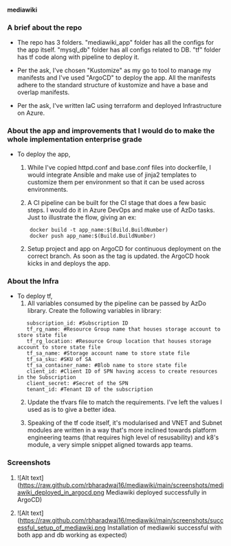 #### mediawiki ####


### A brief about the repo ###

- The repo has 3 folders. "mediawiki_app" folder has all the configs for the app itself. "mysql_db" folder has all configs related to DB. "tf" folder has tf code along with pipeline to deploy it.

- Per the ask, I've chosen "Kustomize" as my go to tool to manage my manifests and I've used "ArgoCD" to deploy the app. All the manifests adhere to the standard structure of kustomize and have a base and overlap manifests.

- Per the ask, I've written IaC using terraform and deployed Infrastructure on Azure.

### About the app and improvements that I would do to make the whole implementation enterprise grade ###

- To deploy the app,
    1) While I've copied httpd.conf and base.conf files into dockerfile, I would integrate Ansible and make use of jinja2 templates to customize them per environment so that it can be used across environments.
    
    2) A CI pipeline can be built for the CI stage that does a few basic steps. I would do it in Azure DevOps and make use of AzDo tasks. Just to illustrate the flow, giving an ex:
    ```
        docker build -t app_name:$(Build.BuildNumber)
        docker push app_name:$(Build.BuildNumber)
    ```
    2) Setup project and app on ArgoCD for continuous deployment on the correct branch. As soon as the tag is updated. the ArgoCD hook kicks in and deploys the app.

### About the Infra ###

- To deploy tf,
    1) All variables consumed by the pipeline can be passed by AzDo library. Create the following variables in library:
    ```
       subscription_id: #Subscription ID
       tf_rg_name: #Resource Group name that houses storage account to store state file
       tf_rg_location: #Resource Group location that houses storage account to store state file
       tf_sa_name: #Storage account name to store state file
       tf_sa_sku: #SKU of SA 
       tf_sa_container_name: #Blob name to store state file
       client_id: #Client ID of SPN having access to create resources in the Subscription
       client_secret: #Secret of the SPN
       tenant_id: #Tenant ID of the subscription
    ```
    2) Update the tfvars file to match the requirements. I've left the values I used as is to give a better idea.

    3) Speaking of the tf code itself, it's modularised and VNET and Subnet modules are written in a way that's more inclined towards platform engineering teams (that requires high level of resusability) and k8's module, a very simple snippet aligned towards app teams.



### Screenshots ###


1) ![Alt text](https://raw.github.com/rbharadwaj16/mediawiki/main/screenshots/mediawiki_deployed_in_argocd.png Mediawiki deployed successfully in ArgoCD)

2) ![Alt text](https://raw.github.com/rbharadwaj16/mediawiki/main/screenshots/successful_setup_of_mediawiki.png Installation of mediawiki successful with both app and db working as expected)






